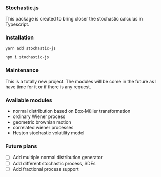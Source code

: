 ### **Stochastic.js**

This package is created to bring closer the stochastic calculus in Typescript.

### **Installation**

```
yarn add stochastic-js
```

```
npm i stochastic-js
```

### **Maintenance**

This is a totally new project. The modules will be come in the future as I have time for it or if there is any request.

### **Available modules**

- normal distribution based on Box-Müller transformation
- ordinary Wiener process
- geometric brownian motion
- correlated wiener processes
- Heston stochastic volatility model

### **Future plans**

- [ ] Add multiple normal distribution generator
- [ ] Add different stochastic process, SDEs
- [ ] Add fractional process support
